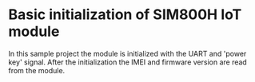 # Basic initialization of SIM800H IoT module

In this sample project the module is initialized with the UART and 'power key' signal.
After the initialization the IMEI and firmware version are read from the module. 
